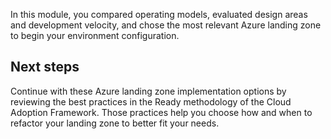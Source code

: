 In this module, you compared operating models, evaluated design areas and development velocity, and chose the most relevant Azure landing zone to begin your environment configuration. 

## Next steps

Continue with these Azure landing zone implementation options by reviewing the best practices in the Ready methodology of the Cloud Adoption Framework. Those practices help you choose how and when to refactor your landing zone to better fit your needs.
